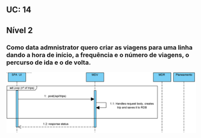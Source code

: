 ## **UC: 14**
## Nível 2

### Como data admnistrator quero criar as viagens para uma linha dando a hora de início, a frequência e o número de viagens, o percurso de ida e o de volta.



![UC: 14](UC14.png)